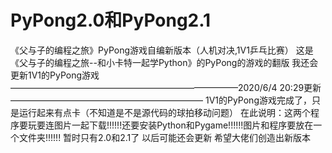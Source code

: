 # PyPong2.0和PyPong2.1
《父与子的编程之旅》PyPong游戏自编新版本（人机对决,1V1乒乓比赛）
这是《父与子的编程之旅--和小卡特一起学Python》的PyPong的游戏的翻版
我还会更新1V1的PyPong游戏
——————————————————————————2020/6/4 20:29更新——————————————————————
1V1的PyPong游戏完成了，只是运行起来有点卡（不知道是不是源代码的球拍移动问题）
在此说明：这两个程序要玩要连图片一起下载!!!!!!还要安装Python和Pygame!!!!!!图片和程序要放在一个文件夹!!!!!!
暂时只有2.0和2.1了
以后可能还会更新
希望大佬们创造出新版本

